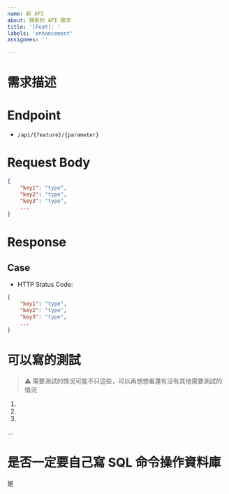 ```yaml
---
name: 新 API
about: 開新的 API 需求
title: '[Feat]: '
labels: 'enhancement'
assignees: ''

---
```


# 需求描述



# Endpoint

-  `/api/{feature}/{parameter}`

# Request Body

```json
{
    "key1": "type",
    "key2": "type",
    "key3": "type",
    ...
}
```

# Response

## Case

- HTTP Status Code: 

```json
{
    "key1": "type",
    "key2": "type",
    "key3": "type",
    ...
}
```

# 可以寫的測試

> ⚠️ 需要測試的情況可能不只這些，可以再想想看還有沒有其他需要測試的情況

1. 
2. 
3.
...

# 是否一定要自己寫 SQL 命令操作資料庫

是 